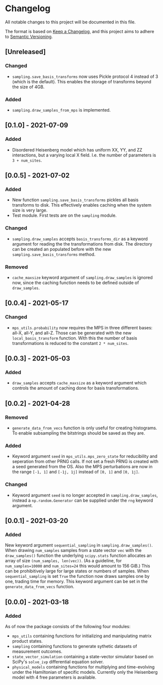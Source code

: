 # Changelog
All notable changes to this project will be documented in this file.

The format is based on [Keep a Changelog](https://keepachangelog.com/en/1.0.0/),
and this project aims to adhere to [Semantic Versioning](https://semver.org/spec/v2.0.0.html).

## [Unreleased]
### Changed
- `sampling.save_basis_transforms` now uses Pickle protocol 4 instead of 3 (which is the default).
This enables the storage of transforms beyond the size of 4GB.

### Added
- `sampling.draw_samples_from_mps` is implemented.

## [0.1.0] - 2021-07-09
### Added
- Disordered Heisenberg model which has uniform XX, YY, and ZZ interactions, but a varying local X field.
I.e. the number of parameters is `3 + num_sites`.

## [0.0.5] - 2021-07-02
### Added
- New function `sampling.save_basis_transforms` pickles all basis transforms to disk. This effectively
enables caching when the system size is very large.
- Test module. First tests are on the `sampling` module.
### Changed
- `sampling.draw_samples` accepts `basis_transforms_dir` as a keyword argument for reading the
the transformations from disk. The directory can be created an populated before with the new
`sampling.save_basis_transforms` method.
### Removed
- `cache_maxsize` keyword argument of `sampling.draw_samples` is ignored now, since the caching
function needs to be defined outside of `draw_samples`.

## [0.0.4] - 2021-05-17
### Changed
- `mps_utils.probability` now requires the MPS in three different bases: all-X, all-Y, and all-Z.
Those can be generated with the new `local_basis_transform` function. With this the number of basis
transformations is reduced to the constant `2 * num_sites`.

## [0.0.3] - 2021-05-03
### Added
- `draw_samples` accepts `cache_maxsize` as a keyword argument which controls the amount of caching
done for basis transformations.

## [0.0.2] - 2021-04-28
### Removed
- `generate_data_from_vecs` function is only useful for creating histograms. To enable subsampling
the bitstrings should be saved as they are.
### Added
- Keyword argument `seed` in `mps_utils.mps_zero_state` for reducibility and seperation from other
PRNG calls. If not set a fresh PRNG is created with a seed generated from the OS. Also the MPS
perturbations are now in the range `[-1, 1]` and `[-1j, 1j]` instead of `[0, 1]` and `[0, 1j]`.
### Changed
- Keyword argument `seed` is no longer accepted in `sampling.draw_samples`, instead a `np.random.Generator`
can be supplied under the `rng` keyword argument.

## [0.0.1] - 2021-03-20
### Added
New keyword argument `sequential_sampling` in `sampling.draw_samples()`.
When drawing `num_samples` samples from a state vector `vec` with the `draw_samples()`
function the underlying `scipy.stats` function allocates an array of size `(num_samples, len(vec))`.
(As a guideline, for `num_samples=10000` and `num_sites=24` this would amount to 156 GiB.)
This can be prohibitively large for large states or numbers of samples.
When `sequential_sampling` is set `True` the function now draws samples one by one, trading time for
memory.
This keyword argument can be set in the `generate_data_from_vecs` function.

## [0.0.0] - 2021-03-18
### Added
As of now the package consists of the following four modules:
- `mps_utils` containing functions for initializing and manipulating matrix product states.
- `sampling` containing functions to generate sythetic datasets of measurement outcomes.
- `state_vector_simulation` containing a state-vector simulator based on SciPy's `solve_ivp`
differential equation solver.
- `physical_models` containing functions for multiplying and time-evolving under the Hamiltonian
of specific models. Currently only the Heisenberg model with 4 free parameters is available.